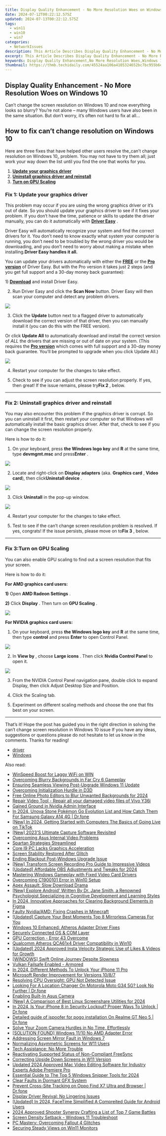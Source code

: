 ```yaml
---
title: Display Quality Enhancement - No More Resolution Woes on Windows 10
date: 2024-07-12T00:22:12.575Z
updated: 2024-07-13T00:22:12.575Z
tags:
  - win11
  - win10
  - win7
categories:
  - NetworkIssues
description: This Article Describes Display Quality Enhancement - No More Resolution Woes on Windows 10
excerpt: This Article Describes Display Quality Enhancement - No More Resolution Woes on Windows 10
keywords: Display Quality Enhancement,No More Resolution Woes,Windows 10 Display,High Resolution Improvements,Optimizing Windows 10 Display,Windows 10 Screen Quality Boost,Enhanced Display Settings for Windows 10
thumbnail: https://thmb.techidaily.com/45524aa106a4105324652bc7bc955b6e88f7e35d58f6ea88aa55d127c382693d.jpg
---
```


## Display Quality Enhancement - No More Resolution Woes on Windows 10

 Can’t change the screen resolution on Windows 10 and now everything looks so blurry? You’re not alone – many Windows users have also been in the same situation. But don’t worry, it’s often not hard to fix at all…

## How to fix can’t change resolution on Windows 10

 Here are three fixes that have helped other users resolve the_can’t change resolution on Windows 10_ problem. You may not have to try them all; just work your way down the list until you find the one that works for you.

1. **[Update your graphics driver](#F1)**
2. **[Uninstall graphics driver and reinstall](#F2)**
3. **[Turn on GPU Scaling](#F3)**

### Fix 1: Update your graphics driver

 This problem may occur if you are using the wrong graphics driver or it’s out of date. So you should update your graphics driver to see if it fixes your problem. If you don’t have the time, patience or skills to update the driver manually, you can do it automatically with [](https://tools.techidaily.com/drivereasy/download/) **[Driver Easy](https://tools.techidaily.com/drivereasy/download/)**  .

 Driver Easy will automatically recognize your system and find the correct drivers for it. You don’t need to know exactly what system your computer is running, you don’t need to be troubled by the wrong driver you would be downloading, and you don’t need to worry about making a mistake when installing.**Driver Easy handles it all.**

 You can update your drivers automatically with either the [**FREE**](https://tools.techidaily.com/drivereasy/download/) or the [**Pro version**](https://tools.techidaily.com/drivereasy/download/) of Driver Easy. But with the Pro version it takes just 2 steps (and you get full support and a 30-day money back guarantee):

 1)[](https://tools.techidaily.com/drivereasy/download/) **[Download](https://tools.techidaily.com/drivereasy/download/)** [](https://tools.techidaily.com/drivereasy/download/) and install Driver Easy.

 2) Run Driver Easy and click the **Scan Now** button. Driver Easy will then scan your computer and detect any problem drivers.

![](https://images.drivereasy.com/wp-content/uploads/2019/06/image-439.png)

 3) Click the **Update**  button next to a flagged driver to automatically download the correct version of that driver, then you can manually install it (you can do this with the FREE version).

 Or click **Update All** to automatically download and install the correct version of _ALL_ the drivers that are missing or out of date on your system. (This requires the **[Pro version](https://tools.techidaily.com/drivereasy/download/)**  which comes with full support and a 30-day money back guarantee. You’ll be prompted to upgrade when you click Update All.)

![](https://images.drivereasy.com/wp-content/uploads/2019/08/image-283.png)

4) Restart your computer for the changes to take effect.

5) Check to see if you can adjust the screen resolution properly. If yes, then great! If the issue remains, please try**Fix 2** , below.

---

### Fix 2: Uninstall graphics driver and reinstall

 You may also encounter this problem if the graphics driver is corrupt. So you can uninstall it first, then restart your computer so that Windows will automatically install the basic graphics driver. After that, check to see if you can change the screen resolution properly.

Here is how to do it:

 1) On your keyboard, press **the Windows logo key** and **R**  at the same time, type **devmgmt.msc** and press**Enter** .

![](https://images.drivereasy.com/wp-content/uploads/2019/10/image-311.png)

 2) Locate and right-click on **Display adapters** (aka. **Graphics card** , **Video card**), then click**Uninstall device** .

![](https://images.drivereasy.com/wp-content/uploads/2019/10/image-312.png)

 3) Click **Uninstall** in the pop-up window.

![](https://images.drivereasy.com/wp-content/uploads/2018/09/img_5b91f147059a0.png)

4) Restart your computer for the changes to take effect.

5) Test to see if the can’t change screen resolution problem is resolved. If yes, congrats! If the issue persists, please move on to**Fix 3** , below.

---

### Fix 3:**Turn on GPU Scaling**

 You can also enable GPU scaling to find out a screen resolution that fits your screen.

Here is how to do it:

**For AMD graphics card users:**

**1)** Open **AMD Radeon Settings** .

**2)** Click **Display** . Then turn on **GPU Scaling** .

![](https://images.drivereasy.com/wp-content/uploads/2018/02/img_5a81660bb9d4e.png)

**For NVIDIA graphics card users:**

 1) On your keyboard, press **the Windows logo key** and **R** at the same time, then type **control**  and press **Enter**  to open Control Panel.

![](https://images.drivereasy.com/wp-content/uploads/2019/07/image-542.png)

 2) In **View by** , choose **Large icons** . Then click **Nvidia Control Panel** to open it.

![](https://images.drivereasy.com/wp-content/uploads/2019/08/image-224-1024x607.png)

 3) From the NVIDIA Control Panel navigation pane, double click to expand Display, then click Adjust Desktop Size and Position.

 4) Click the Scaling tab.

 5) Experiment on different scaling methods and choose the one that fits best on your screen.

---

 That’s it! Hope the post has guided you in the right direction in solving the can’t change screen resolution in Windows 10 issue If you have any ideas, suggestions or questions please do not hesitate to let us know in the comments. Thanks for reading!

* [driver](https://tools.techidaily.com/drivereasy/download/)
* [Windows](https://tools.techidaily.com/drivereasy/download/)

<ins class="adsbygoogle"
     style="display:block"
     data-ad-format="autorelaxed"
     data-ad-client="ca-pub-7571918770474297"
     data-ad-slot="1223367746"></ins>



<ins class="adsbygoogle"
     style="display:block"
     data-ad-client="ca-pub-7571918770474297"
     data-ad-slot="8358498916"
     data-ad-format="auto"
     data-full-width-responsive="true"></ins>



<span class="atpl-alsoreadstyle">Also read:</span>
<div><ul>
<li><a href="https://network-issues.techidaily.com/winspeed-boost-for-laggy-wifi-on-win/"><u>WinSpeed Boost for Laggy WiFi on WIN</u></a></li>
<li><a href="https://network-issues.techidaily.com/overcoming-blurry-backgrounds-in-far-cry-6-gameplay/"><u>Overcoming Blurry Backgrounds in Far Cry 6 Gameplay</u></a></li>
<li><a href="https://network-issues.techidaily.com/ensuring-seamless-viewing-post-upgrade-windows-11-update/"><u>Ensuring Seamless Viewing Post-Upgrade Windows 11 Update</u></a></li>
<li><a href="https://network-issues.techidaily.com/overcoming-initialization-hurdle-in-d3d/"><u>Overcoming Initialization Hurdle in D3D</u></a></li>
<li><a href="https://video-ai-editor.techidaily.com/free-online-photo-editors-to-blur-unwanted-backgrounds-for-2024/"><u>Free Online Photo Editors to Blur Unwanted Backgrounds for 2024</u></a></li>
<li><a href="https://techidaily.com/repair-video-tool-repair-all-your-damaged-video-files-of-vivo-y36i-by-stellar-video-repair-mobile-video-repair/"><u>Repair Video Tool - Repair all your damaged video files of Vivo Y36i</u></a></li>
<li><a href="https://network-issues.techidaily.com/gained-ground-in-nvidia-admin-interface/"><u>Gained Ground in Nvidia Admin Interface</u></a></li>
<li><a href="https://change-location.techidaily.com/in-2024-unova-stone-pokemon-go-evolution-list-and-how-catch-them-for-samsung-galaxy-a14-4g-drfone-by-drfone-virtual-android/"><u>In 2024, Unova Stone Pokémon Go Evolution List and How Catch Them For Samsung Galaxy A14 4G | Dr.fone</u></a></li>
<li><a href="https://tiktok-videos.techidaily.com/new-in-2024-getting-started-with-computers-the-basics-of-going-live-on-tiktok/"><u>[New] In 2024, Getting Started with Computers  The Basics of Going Live on TikTok</u></a></li>
<li><a href="https://on-screen-recording.techidaily.com/new-2023s-ultimate-capture-software-revisited/"><u>[New] 2023'S Ultimate Capture Software Revisited</u></a></li>
<li><a href="https://network-issues.techidaily.com/overcoming-asus-internal-video-problems/"><u>Overcoming Asus Internal Video Problems</u></a></li>
<li><a href="https://network-issues.techidaily.com/spartan-strategies-streamlined/"><u>Spartan Strategies Streamlined</u></a></li>
<li><a href="https://network-issues.techidaily.com/core-i9-pc-lacks-graphics-acceleration/"><u>Core I9 PC Lacks Graphics Acceleration</u></a></li>
<li><a href="https://network-issues.techidaily.com/screen-stability-restored-after-glitch/"><u>Screen Stability Restored After Glitch</u></a></li>
<li><a href="https://network-issues.techidaily.com/ending-blackout-post-windows-upgrade-issue/"><u>Ending Blackout Post-Windows Upgrade Issue</u></a></li>
<li><a href="https://screen-sharing-recording.techidaily.com/new-transform-screen-recording-pro-guide-to-impressive-videos/"><u>[New] Transform Screen Recording  Pro Guide to Impressive Videos</u></a></li>
<li><a href="https://screen-sharing-recording.techidaily.com/updated-affordable-obs-adjustments-and-tweaks-for-2024/"><u>[Updated] Affordable OBS Adjustments and Tweaks for 2024</u></a></li>
<li><a href="https://network-issues.techidaily.com/mastering-windows-gameplay-with-fixed-video-card-drivers/"><u>Mastering Windows Gameplay with Fixed Video Card Drivers</u></a></li>
<li><a href="https://network-issues.techidaily.com/overcoming-c1900101-error-in-win10-setup/"><u>Overcoming C1900101 Error in Win10 Setup</u></a></li>
<li><a href="https://network-issues.techidaily.com/apex-assault-slow-download-drama/"><u>Apex Assault: Slow Download Drama</u></a></li>
<li><a href="https://screen-capture.techidaily.com/new-explore-android-written-by-dr-jane-smith-a-renowned-psychologist-specializing-in-cognitive-development-and-learning-styles/"><u>[New] Explore Android' Written By  Dr. Jane Smith, a Renowned Psychologist Specializing in Cognitive Development and Learning Styles</u></a></li>
<li><a href="https://some-knowledge.techidaily.com/in-2024-innovative-approaches-for-clearing-background-elements-in-figma/"><u>In 2024, Innovative Approaches for Clearing Background Elements in Figma</u></a></li>
<li><a href="https://network-issues.techidaily.com/faulty-nvidiaamd-fixing-crashes-in-minecraft/"><u>Faulty Nvidia/AMD: Fixing Crashes in Minecraft</u></a></li>
<li><a href="https://youtube-videos.techidaily.com/updated-capture-your-best-moments-top-8-mirrorless-cameras-for-you/"><u>[Updated] Capture Your Best Moments  Top 8 Mirrorless Cameras For You</u></a></li>
<li><a href="https://network-issues.techidaily.com/windows-10-enhanced-atheros-adapter-driver-fixes/"><u>Windows 10 Enhanced: Atheros Adapter Driver Fixes</u></a></li>
<li><a href="https://network-issues.techidaily.com/securely-connected-os-and-com-layer/"><u>Securely Connected OS & COM Layer</u></a></li>
<li><a href="https://network-issues.techidaily.com/gpu-correction-error-43-overcome/"><u>GPU Correction - Error 43 Overcome</u></a></li>
<li><a href="https://network-issues.techidaily.com/qualcomm-atheros-qca61x4-driver-compatibility-in-win10/"><u>Qualcomm Atheros QCA61x4 Driver Compatibility in Win10</u></a></li>
<li><a href="https://instagram-video-files.techidaily.com/updated-2024-approved-insta-velocity-strategic-use-of-likes-and-videos-for-growth/"><u>[Updated] 2024 Approved  Insta Velocity  Strategic Use of Likes & Videos for Growth</u></a></li>
<li><a href="https://network-issues.techidaily.com/windows-swift-online-journey-despite-slowness/"><u>[WINDOWS] Swift Online Journey Despite Slowness</u></a></li>
<li><a href="https://network-issues.techidaily.com/vulkan-failsafe-enabled-armored/"><u>Vulkan Failsafe Enabled - Armored</u></a></li>
<li><a href="https://ios-unlock.techidaily.com/in-2024-different-methods-to-unlock-your-iphone-11-pro-by-drfone-ios/"><u>In 2024, Different Methods To Unlock Your iPhone 11 Pro</u></a></li>
<li><a href="https://network-issues.techidaily.com/microsoft-render-improvement-for-versions-1087/"><u>Microsoft Render Improvement for Versions 10/8/7</u></a></li>
<li><a href="https://network-issues.techidaily.com/resolving-cpu-oversight-gpu-not-detected-issue/"><u>Resolving CPU Oversight: GPU Not Detected Issue</u></a></li>
<li><a href="https://fake-location.techidaily.com/looking-for-a-location-changer-on-motorola-moto-g34-5g-look-no-further-drfone-by-drfone-virtual-android/"><u>Looking For A Location Changer On Motorola Moto G34 5G? Look No Further | Dr.fone</u></a></li>
<li><a href="https://network-issues.techidaily.com/enabling-built-in-asus-camera/"><u>Enabling Built-In Asus Camera</u></a></li>
<li><a href="https://video-screen-grab.techidaily.com/new-a-comparison-of-best-linux-screenshare-utilities-for-2024/"><u>[New] A Comparison of Best Linux Screenshare Utilities for 2024</u></a></li>
<li><a href="https://iphone-unlock.techidaily.com/in-2024-is-your-iphone-8-in-security-lockout-proper-ways-to-unlock-drfone-by-drfone-ios/"><u>In 2024, Is Your iPhone 8 in Security Lockout? Proper Ways To Unlock | Dr.fone</u></a></li>
<li><a href="https://pokemon-go-android.techidaily.com/detailed-guide-of-ispoofer-for-pogo-installation-on-realme-gt-neo-5-drfone-by-drfone-virtual-android/"><u>Detailed guide of ispoofer for pogo installation On Realme GT Neo 5 | Dr.fone</u></a></li>
<li><a href="https://network-issues.techidaily.com/solve-your-zoom-camera-hurdles-in-no-time-effortlessly/"><u>Solve Your Zoom Camera Hurdles in No Time, Effortlessly</u></a></li>
<li><a href="https://network-issues.techidaily.com/solution-found-windows-1110-no-amd-adapter-error/"><u>[SOLUTION FOUND] Windows 11/10 No AMD Adapter Error</u></a></li>
<li><a href="https://network-issues.techidaily.com/addressing-screen-mirror-fault-in-windows-7/"><u>Addressing Screen Mirror Fault in Windows 7</u></a></li>
<li><a href="https://network-issues.techidaily.com/normalizing-asymmetric-screens-for-w11-users/"><u>Normalizing Asymmetric Screens for W11 Users</u></a></li>
<li><a href="https://network-issues.techidaily.com/tech-assistance-no-more-trouble/"><u>Tech Assistance: No More Trouble</u></a></li>
<li><a href="https://network-issues.techidaily.com/reactivating-supported-status-of-non-compliant-freesync/"><u>Reactivating Supported Status of Non-Compliant FreeSync</u></a></li>
<li><a href="https://network-issues.techidaily.com/correcting-upside-down-screens-in-w11-version/"><u>Correcting Upside Down Screens in W11 Version</u></a></li>
<li><a href="https://smart-video-editing.techidaily.com/updated-2024-approved-mac-video-editing-software-for-industry-experts-adobe-premiere-pro/"><u>Updated 2024 Approved Mac Video Editing Software for Industry Experts Adobe Premiere Pro</u></a></li>
<li><a href="https://on-screen-recording.techidaily.com/essential-guide-to-the-top-5-windows-snipper-tools-for-2024/"><u>Essential Guide to The Top 5 Windows Snipper Tools for 2024</u></a></li>
<li><a href="https://network-issues.techidaily.com/clear-faults-in-dormant-gfx-system/"><u>Clear Faults in Dormant GFX System</u></a></li>
<li><a href="https://fake-location.techidaily.com/prevent-cross-site-tracking-on-oppo-find-x7-ultra-and-browser-drfone-by-drfone-virtual-android/"><u>Prevent Cross-Site Tracking on Oppo Find X7 Ultra and Browser | Dr.fone</u></a></li>
<li><a href="https://network-issues.techidaily.com/display-driver-revival-no-lingering-issues/"><u>Display Driver Revival: No Lingering Issues</u></a></li>
<li><a href="https://desktop-recording.techidaily.com/updated-in-2024-facetime-simplified-a-compreited-guide-for-android-users/"><u>[Updated] In 2024, FaceTime Simplified  A Compreited Guide for Android Users</u></a></li>
<li><a href="https://screen-video-capture.techidaily.com/2024-approved-shooter-synergy-crafting-a-list-of-top-7-game-battles/"><u>2024 Approved  Shooter Synergy  Crafting a List of Top 7 Game Battles</u></a></li>
<li><a href="https://network-issues.techidaily.com/screen-density-setback-windows-11-troubleshoot/"><u>Screen Density Setback - Windows 11 Troubleshoot</u></a></li>
<li><a href="https://network-issues.techidaily.com/pc-mastery-overcoming-fallout-4-glitches/"><u>PC Mastery: Overcoming Fallout 4 Glitches</u></a></li>
<li><a href="https://network-issues.techidaily.com/securing-steady-views-on-win11-monitors/"><u>Securing Steady Views on Win11 Monitors</u></a></li>
</ul></div>
